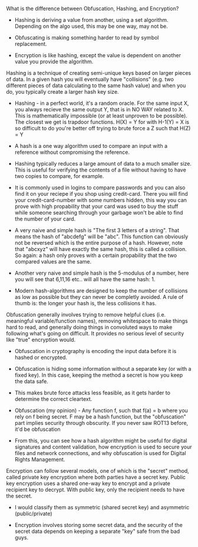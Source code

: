 What is the difference between Obfuscation, Hashing, and Encryption?

* Hashing is deriving a value from another, using a set algorithm. Depending on the algo used, this may be one way, may not be.

* Obfuscating is making something harder to read by symbol replacement.

* Encryption is like hashing, except the value is dependent on another value you provide the algorithm.



Hashing is a technique of creating semi-unique keys based on larger pieces of data. In a given hash you will eventually have "collisions" (e.g. two different pieces of data calculating to the same hash value) and when you do, you typically create a larger hash key size.

* Hashing - in a perfect world, it's a random oracle. For the same input X, you always recieve the same output Y, that is in NO WAY related to X. This is mathematically impossible (or at least unproven to be possible). The closest we get is trapdoor functions. H(X) = Y for with H-1(Y) = X is so difficult to do you're better off trying to brute force a Z such that H(Z) = Y

* A hash is a one way algorithm used to compare an input with a reference without compromising the reference.

* Hashing typically reduces a large amount of data to a much smaller size. This is useful for verifying the contents of a file without having to have two copies to compare, for example.

* It is commonly used in logins to compare passwords and you can also find it on your reciepe if you shop using credit-card. There you will find your credit-card-number with some numbers hidden, this way you can prove with high propability that your card was used to buy the stuff while someone searching through your garbage won't be able to find the number of your card.

* A very naive and simple hash is "The first 3 letters of a string". That means the hash of "abcdefg" will be "abc". This function can obviously not be reversed which is the entire purpose of a hash. However, note that "abcxyz" will have exactly the same hash, this is called a collision. So again: a hash only proves with a certain propability that the two compared values are the same.

* Another very naive and simple hash is the 5-modulus of a number, here you will see that 6,11,16 etc.. will all have the same hash: 1.

* Modern hash-algorithms are designed to keep the number of collisions as low as possible but they can never be completly avoided. A rule of thumb is: the longer your hash is, the less collisions it has.



Obfuscation generally involves trying to remove helpful clues (i.e. meaningful variable/function names), removing whitespace to make things hard to read, and generally doing things in convoluted ways to make following what's going on difficult. It provides no serious level of security like "true" encryption would.

* Obfuscation in cryptography is encoding the input data before it is hashed or encrypted.

* Obfuscation is hiding some information without a separate key (or with a fixed key). In this case, keeping the method a secret is how you keep the data safe.

* This makes brute force attacks less feasible, as it gets harder to determine the correct cleartext.

* Obfuscation (my opinion) - Any function f, such that f(a) = b where you rely on f being secret. F may be a hash function, but the "obfuscation" part implies security through obscurity. If you never saw ROT13 before, it'd be obfuscation

* From this, you can see how a hash algorithm might be useful for digital signatures and content validation, how encryption is used to secure your files and network connections, and why obfuscation is used for Digital Rights Management.




Encryption can follow several models, one of which is the "secret" method, called private key encryption where both parties have a secret key. Public key encryption uses a shared one-way key to encrypt and a private recipient key to decrypt. With public key, only the recipient needs to have the secret.

* I would classify them as symmetric (shared secret key) and asymmetric (public/private)

* Encryption involves storing some secret data, and the security of the secret data depends on keeping a separate "key" safe from the bad guys.







